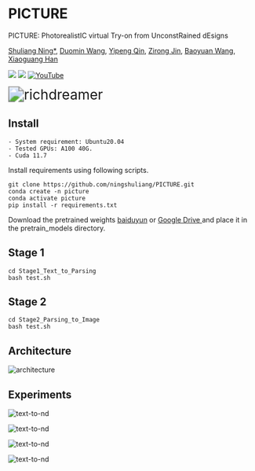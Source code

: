 # PICTURE
PICTURE: PhotorealistIC virtual Try-on from UnconstRained dEsigns

[Shuliang Ning*](https://ningshuliang.github.io/),
[Duomin Wang](https://dorniwang.github.io/),
[Yipeng Qin](https://profiles.cardiff.ac.uk/staff/qiny16),
[Zirong Jin](https://scholar.google.com/citations?user=6-ARg6AAAAAJ&hl=en),
[Baoyuan Wang](https://sites.google.com/site/zjuwby/),
[Xiaoguang Han](https://gaplab.cuhk.edu.cn/)

<a href='https://ningshuliang.github.io/2023/Arxiv/index.html'><img src='https://img.shields.io/badge/Project-Page-Green'></a> <a href='https://arxiv.org/abs/2312.04534'><img src='https://img.shields.io/badge/Paper-Arxiv-red'></a> [![YouTube](https://badges.aleen42.com/src/youtube.svg)](https://www.youtube.com/watch?v=nEqVbkl2yY0)

<img src=".\figs\teaser_GAP.jpg" alt="richdreamer" style="zoom:200%;" />

<!-- ## TODO :triangular_flag_on_post:

- [ ] Provide the generation trial on [ModelScope's 3D Object Generation](https://modelscope.cn/studios/Damo_XR_Lab/3D_AIGC/summary)
- [ ] Text to ND Diffusion Model
- [ ] Multiview-ND and Multiview-Albedo Diffusion Models
- [ ] Release code (The code will be public around the end of Dec.2023.) -->





## Install

```
- System requirement: Ubuntu20.04
- Tested GPUs: A100 40G.
- Cuda 11.7
```

Install requirements using following scripts.

~~~
git clone https://github.com/ningshuliang/PICTURE.git
conda create -n picture
conda activate picture
pip install -r requirements.txt
~~~

Download the pretrained weights [baiduyun](https://pan.baidu.com/s/1fSvodcHZJOBWfVihHshUdA?pwd=x7k6) or [Google Drive ](https://drive.google.com/file/d/1Cnjp-iFMbS5O148PVDsYfwUKwoRZ4n5x/view) and place it in the pretrain_models directory.

## Stage 1

~~~
cd Stage1_Text_to_Parsing
bash test.sh
~~~

## Stage 2

~~~
cd Stage2_Parsing_to_Image
bash test.sh
~~~



## Architecture

![architecture](doc/architecture.jpg)

## Experiments

![text-to-nd](doc/2type1.jpg)

![text-to-nd](doc/2type2.jpg)

![text-to-nd](doc/2type3.jpg)

![text-to-nd](doc/jumpsuit_dress.jpg)


<!-- ## Citation	

```
@article{qiu2023richdreamer,
    title={RichDreamer: A Generalizable Normal-Depth Diffusion Model for Detail Richness in Text-to-3D}, 
    author={Lingteng Qiu and Guanying Chen and Xiaodong Gu and Qi zuo and Mutian Xu and Yushuang Wu and Weihao Yuan and Zilong Dong and Liefeng Bo and Xiaoguang Han},
    year={2023},
    journal = {arXiv preprint arXiv:2311.16918}
}
``` -->

